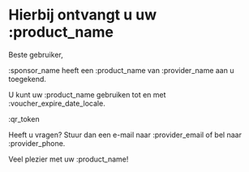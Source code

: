# Hierbij ontvangt u uw :product_name

Beste gebruiker,

:sponsor_name heeft een :product_name van :provider_name aan u toegekend.
&nbsp;  

U kunt uw :product_name gebruiken tot en met :voucher_expire_date_locale.
&nbsp;  

:qr_token
&nbsp;  

Heeft u vragen? Stuur dan een e-mail naar :provider_email of bel naar :provider_phone.
&nbsp;

Veel plezier met uw :product_name!
